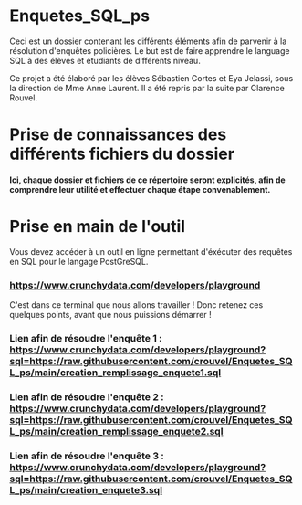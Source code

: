 # Enquetes_SQL_ps

Ceci est un dossier contenant les différents éléments afin de parvenir à la résolution d'enquêtes policières. Le but est de faire apprendre le language SQL à des élèves et étudiants de différents niveau.

Ce projet a été élaboré par les élèves Sébastien Cortes et Eya Jelassi, sous la direction de Mme Anne Laurent. 
Il a été repris par la suite par Clarence Rouvel.

# Prise de connaissances des différents fichiers du dossier 

#### Ici, chaque dossier et fichiers de ce répertoire seront explicités, afin de comprendre leur utilité et effectuer chaque étape convenablement.


# Prise en main de l'outil 

Vous devez accéder à un outil en ligne permettant d'éxécuter des requêtes en SQL pour le langage PostGreSQL.

### https://www.crunchydata.com/developers/playground

C'est dans ce terminal que nous allons travailler ! 
Donc retenez ces quelques points, avant que nous puissions démarrer !

### Lien afin de résoudre l'enquête 1 : https://www.crunchydata.com/developers/playground?sql=https://raw.githubusercontent.com/crouvel/Enquetes_SQL_ps/main/creation_remplissage_enquete1.sql

### Lien afin de résoudre l'enquête 2 : https://www.crunchydata.com/developers/playground?sql=https://raw.githubusercontent.com/crouvel/Enquetes_SQL_ps/main/creation_remplissage_enquete2.sql

### Lien afin de résoudre l'enquête 3 : https://www.crunchydata.com/developers/playground?sql=https://raw.githubusercontent.com/crouvel/Enquetes_SQL_ps/main/creation_enquete3.sql

